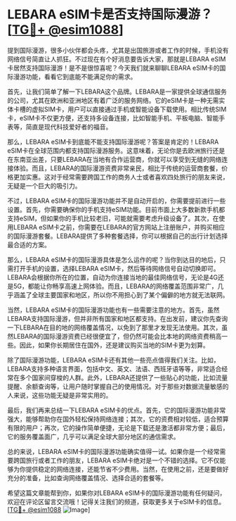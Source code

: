 # LEBARA eSIM卡是否支持国际漫游？[[TG💪+ @esim1088](https://t.me/s/esim1088)]

提到国际漫游，很多小伙伴都会头疼，尤其是出国旅游或者工作的时候，手机没有网络信号简直让人抓狂。不过现在有个好消息要告诉大家，那就是LEBARA eSIM卡居然支持国际漫游！是不是很惊喜呢？今天我们就来聊聊LEBARA eSIM卡的国际漫游功能，看看它到底能不能满足你的需求。

首先，让我们简单了解一下LEBARA这个品牌。LEBARA是一家提供全球通信服务的公司，尤其在欧洲和亚洲地区有着广泛的服务网络。它的eSIM卡是一种无需实体卡槽的虚拟SIM卡，用户可以直接通过手机或智能设备下载使用。相比传统SIM卡，eSIM卡不仅更方便，还支持多设备连接，比如智能手机、平板电脑、智能手表等，简直是现代科技爱好者的福音。

那么，LEBARA eSIM卡到底能不能支持国际漫游呢？答案是肯定的！LEBARA eSIM卡在全球范围内都支持国际漫游服务。这意味着，无论你是去欧洲旅行还是在东南亚出差，只要LEBARA在当地有合作运营商，你就可以享受到无缝的网络连接体验。而且，LEBARA的国际漫游资费非常亲民，相比于传统的运营商套餐，价格更加实惠。这对于经常需要跨国工作的商务人士或者喜欢四处旅行的朋友来说，无疑是一个巨大的吸引力。

不过，LEBARA eSIM卡的国际漫游功能并不是自动开启的，你需要提前进行一些设置。首先，你需要确保你的手机支持eSIM功能。目前市面上大多数新款手机都支持eSIM，但如果你的手机比较老旧，可能就需要考虑升级设备了。其次，在使用LEBARA eSIM卡之前，你需要在LEBARA的官方网站上注册账户，并购买相应的国际漫游套餐。LEBARA提供了多种套餐选择，你可以根据自己的出行计划选择最合适的方案。

那么，LEBARA eSIM卡的国际漫游具体是怎么运作的呢？当你到达目的地后，只需打开手机的设置，选择LEBARA eSIM卡，然后等待网络信号自动切换即可。LEBARA会根据你所在的位置，自动为你连接当地的最佳网络信号，无论是4G还是5G，都能让你畅享高速上网体验。而且，LEBARA的网络覆盖范围非常广，几乎涵盖了全球主要国家和地区，所以你不用担心到了某个偏僻的地方就无法联网。

当然，LEBARA eSIM卡的国际漫游功能也有一些需要注意的地方。首先，虽然LEBARA支持国际漫游，但并非所有国家和地区都支持。在出发前，建议你先查询一下LEBARA在目的地的网络覆盖情况，以免到了那里才发现无法使用。其次，虽然LEBARA的国际漫游资费已经很便宜了，但仍然可能会比本地的网络资费稍高一些。因此，如果你长期居住在国外，还是建议购买当地的SIM卡更为划算。

除了国际漫游功能，LEBARA eSIM卡还有其他一些亮点值得我们关注。比如，LEBARA支持多种语言界面，包括中文、英文、法语、西班牙语等等，非常适合经常在多个国家间穿梭的人群。此外，LEBARA还提供了一些贴心的功能，比如流量提醒、余额查询等，让用户随时掌握自己的使用情况。对于那些对数据流量敏感的人来说，这些功能无疑是非常实用的。

最后，我们再来总结一下LEBARA eSIM卡的优点。首先，它的国际漫游功能非常强大，能够帮助你在国外轻松保持网络连接；其次，它的资费相对较低，适合预算有限的用户；再次，它的操作简单便捷，无论是下载还是激活都非常方便；最后，它的服务覆盖面广，几乎可以满足全球大部分地区的通信需求。

总的来说，LEBARA eSIM卡的国际漫游功能确实值得一试。如果你是一个经常需要跨国旅行或者工作的朋友，LEBARA eSIM卡绝对是一个不错的选择。它不仅能够为你提供稳定的网络连接，还能节省不少费用。当然，在使用之前，还是要做好充分的准备，比如查询网络覆盖情况、选择合适的套餐等。

希望这篇文章能帮到你，如果你对LEBARA eSIM卡的国际漫游功能有任何疑问，欢迎在评论区留言交流哦！记得关注我们的频道，获取更多关于eSIM卡的信息。[[TG💪+ @esim1088](https://t.me/s/esim1088) ![Image](https://i.postimg.cc/4NQfJmqS/Snipaste-2025-05-13-00-14-12.png)]